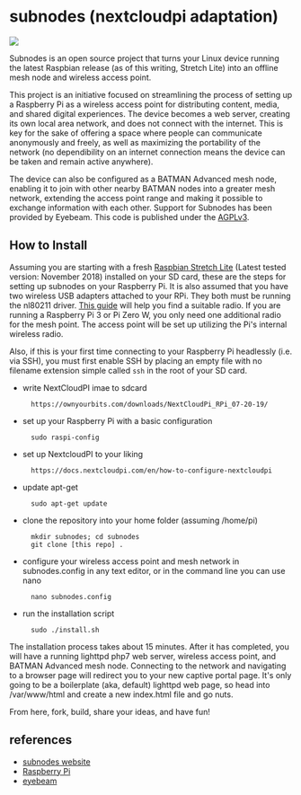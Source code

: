 subnodes (nextcloudpi adaptation)
=================

![](https://david-dm.org/chootka/subnodes.svg)

Subnodes is an open source project that turns your Linux device running the latest Raspbian release (as of this writing, Stretch Lite) into an offline mesh node and wireless access point.

This project is an initiative focused on streamlining the process of setting up a Raspberry Pi as a wireless access point for distributing content, media, and shared digital experiences. The device becomes a web server, creating its own local area network, and does not connect with the internet. This is key for the sake of offering a space where people can communicate anonymously and freely, as well as maximizing the portability of the network (no dependibility on an internet connection means the device can be taken and remain active anywhere). 

The device can also be configured as a BATMAN Advanced mesh node, enabling it to join with other nearby BATMAN nodes into a greater mesh network, extending the access point range and making it possible to exchange information with each other. Support for Subnodes has been provided by Eyebeam. This code is published under the [AGPLv3](http://www.gnu.org/licenses/agpl-3.0.html).

How to Install
--------------
Assuming you are starting with a fresh [Raspbian Stretch Lite](http://www.raspberrypi.org/downloads/) (Latest tested version: November 2018) installed on your SD card, these are the steps for setting up subnodes on your Raspberry Pi. It is also assumed that you have two wireless USB adapters attached to your RPi. They both must be running the nl80211 driver. [This guide](https://github.com/phillymesh/802.11s-adapters/blob/master/README.md) will help you find a suitable radio. If you are running a Raspberry Pi 3 or Pi Zero W, you only need one additional radio for the mesh point. The access point will be set up utilizing the Pi's internal wireless radio.

Also, if this is your first time connecting to your Raspberry Pi headlessly (i.e. via SSH), you must first enable SSH by placing an empty file with no filename extension simple called `ssh` in the root of your SD card.

* write NextCloudPI imae to sdcard

        https://ownyourbits.com/downloads/NextCloudPi_RPi_07-20-19/

* set up your Raspberry Pi with a basic configuration

        sudo raspi-config

* set up NextcloudPI to your liking

        https://docs.nextcloudpi.com/en/how-to-configure-nextcloudpi

* update apt-get

        sudo apt-get update

* clone the repository into your home folder (assuming /home/pi)

        mkdir subnodes; cd subnodes
        git clone [this repo] .

* configure your wireless access point and mesh network in subnodes.config in any text editor, or in the command line you can use nano

        nano subnodes.config

* run the installation script

        sudo ./install.sh

The installation process takes about 15 minutes. After it has completed, you will have a running lighttpd php7 web server, wireless access point, and BATMAN Advanced mesh node. Connecting to the network and navigating to a browser page will redirect you to your new captive portal page. It's only going to be a boilerplate (aka, default) lighttpd web page, so head into /var/www/html and create a new index.html file and go nuts.

From here, fork, build, share your ideas, and have fun!

references
----------
* [subnodes website](http://www.subnodes.org/)
* [Raspberry Pi](http://www.raspberrypi.org/)
* [eyebeam](http://eyebeam.org/)

